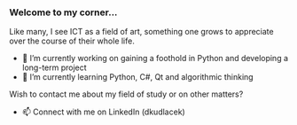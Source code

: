 ### Welcome to my corner...

Like many, I see ICT as a field of art, something one grows to appreciate over the course of their whole life.

- 🔭 I’m currently working on gaining a foothold in Python and developing a long-term project
- 🌱 I’m currently learning Python, C#, Qt and algorithmic thinking

Wish to contact me about my field of study or on other matters?
- 📫 Connect with me on LinkedIn (dkudlacek)

